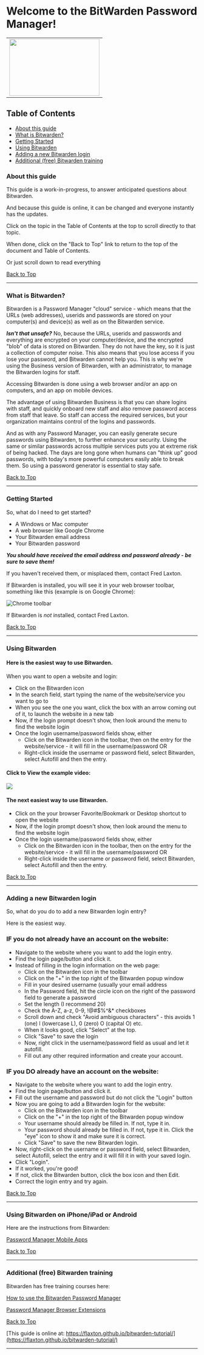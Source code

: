 # Welcome to the BitWarden Password Manager! <a name="top">

<p align="center">
<table width="100%" align="center" border="0">
<tr>
<td width="100%" align="center">
  <img width="237" height="150" src="https://infotechdesign.net/wp-content/uploads/2023/02/Bitwarden_logo.svg-237x150-1.png">
</td>
</tr>
</table>
</p>


## Table of Contents
* [About this guide](#about)
* [What is Bitwarden?](#what)
* [Getting Started](#getting-started)
* [Using Bitwarden](#using)
* [Adding a new Bitwarden login](#adding)
* [Additional (free) Bitwarden training](#training)

### <a name="about">About this guide</a>

This guide is a work-in-progress, to answer anticipated questions about Bitwarden.

And because this guide is online, it can be changed and everyone instantly has the updates.

Click on the topic in the Table of Contents at the top to scroll directly to that topic.

When done, click on the "Back to Top" link to return to the top of the document and Table of Contents.

Or just scroll down to read everything

[Back to Top](#top)

---

### <a name="what"></a>What is Bitwarden?

Bitwarden is a Password Manager "cloud" service - which means that the URLs (web addresses), userids and passwords are stored on your computer(s) and device(s) as well as on the Bitwarden service.

__*Isn't that unsafe?*__ No, because the URLs, userids and passwords and everything are encrypted on your computer/device, and the encrypted "blob" of data is stored on Bitwarden. They do not have the key, so it is just a collection of computer noise. This also means that you lose access if you lose your password, and Bitwarden cannot help you. This is why we're using the Business version of Bitwarden, with an administrator, to manage the Bitwarden logins for staff.

Accessing Bitwarden is done using a web browser and/or an app on computers, and an app on mobile devices.

The advantage of using Bitwarden Business is that you can share logins with staff, and quickly onboard new staff and also remove password access from staff that leave. So staff can access the required services, but your organization maintains control of the logins and passwords.

And as with any Password Manager, you can easily generate secure passwords using Bitwarden, to further enhance your security. Using the same or similar passwords across multiple services puts you at extreme risk of being hacked. The days are long gone when humans can "think up" good passwords, with today's more powerful computers easily able to break them. So using a password generator is essential to stay safe.

[Back to Top](#top)

---

### <a name="getting started"></a>Getting Started

So, what do I need to get started?

* A Windows or Mac computer
* A web browser like Google Chrome
* Your Bitwarden email address 
* Your Bitwarden password

__*You should have received the email address and password already - be sure to save them!*__

If you haven't received them, or misplaced them, contact Fred Laxton.

If Bitwarden is installed, you will see it in your web browser toolbar, something like this (example is on Google Chrome):

![Chrome toolbar](https://infotechdesign.net/wp-content/uploads/2023/04/bitwarden-chrome-toolbar.png)

If Bitwarden is *not* installed, contact Fred Laxton.

[Back to Top](#top)

---

### <a name="using"></a>Using Bitwarden

#### Here is the easiest way to use Bitwarden.

When you want to open a website and login:

* Click on the Bitwarden icon
* In the search field, start typing the name of the website/service you want to go to
* When you see the one you want, click the box with an arrow coming out of it, to launch the website in a new tab
* Now, if the login prompt doesn't show, then look around the menu to find the website login
* Once the login username/password fields show, either
  * Click on the Bitwarden icon in the toolbar, then on the entry for the website/service - it will fill in the username/password
  OR
  * Right-click inside the username or password field, select Bitwarden, select Autofill and then the entry.

#### Click to View the example video:

<a href="https://youtube.com/shorts/hf78Vh5B4GE" target="_blank" rel="noopener noreferrer" ><img src="https://infotechdesign.net/wp-content/uploads/2023/04/Bitwarden-Autologin-Short-screenshot.jpg"></a>

#### The next easiest way to use Bitwarden.

* Click on the your browser Favorite/Bookmark or Desktop shortcut to open the website
* Now, if the login prompt doesn't show, then look around the menu to find the website login
* Once the login username/password fields show, either
  * Click on the Bitwarden icon in the toolbar, then on the entry for the website/service - it will fill in the username/password
  OR
  * Right-click inside the username or password field, select Bitwarden, select Autofill and then the entry.


[Back to Top](#top)

---

### <a name="adding"></a>Adding a new Bitwarden login

So, what do you do to add a new Bitwarden login entry?

Here is the easiest way.

### IF you do not already have an account on the website:

* Navigate to the website where you want to add the login entry.
* Find the login page/button and click it.
* Instead of filling in the login information on the web page:
	* Click on the Bitwarden icon in the toolbar
	* Click on the "+" in the top right of the Bitwarden popup window
	* Fill in your desired username (usually your email address
	* In the Password field, hit the circle icon on the right of the password field to generate a password
	* Set the length (I recommend 20)
	* Check the A-Z, a-z, 0-9, !@#$%^&* checkboxes
	* Scroll down and check "Avoid ambiguous characters" - this avoids 1 (one) l (lowercase L), 0 (zero) O (capital O) etc.
	* When it looks good, click "Select" at the top.
	* Click "Save" to save the login
	* Now, right click in the username/password field as usual and let it autofill.
	* Fill out any other required information and create your account.

### IF you DO already have an account on the website:

* Navigate to the website where you want to add the login entry.
* Find the login page/button and click it.
* Fill out the username and password but do not click the "Login" button
* Now you are going to add a Bitwarden login for the website:
	* Click on the Bitwarden icon in the toolbar
	* Click on the "+" in the top right of the Bitwarden popup window
	* Your username should already be filled in. If not, type it in.
	* Your password should already be filled in. If not, type it in. Click the "eye" icon to show it and make sure it is correct.
	* Click "Save" to save the new Bitwarden login.
* Now, right-click on the username or password field, select Bitwarden, select Autofill, select the entry and it will fill it in with your saved login.
* Click "Login".
* If it worked, you're good!
* If not, click the Bitwarden button, click the box icon and then Edit.
* Correct the login entry and try again.

[Back to Top](#top)

--- 

### <a name="mobile"></a>Using Bitwarden on iPhone/iPad or Android

Here are the instructions from Bitwarden:

[Password Manager Mobile Apps](https://bitwarden.com/help/getting-started-mobile/)

[Back to Top](#top)

--- 



### <a name="training"></a>Additional (free) Bitwarden training

Bitwarden has free training courses here:

[How to use the Bitwarden Password Manager](https://vimeo.com/797837257)

[Password Manager Browser Extensions](https://bitwarden.com/help/getting-started-browserext/#add-a-login)

[Back to Top](#top)

[This guide is online at: https://flaxton.github.io/bitwarden-tutorial/](https://flaxton.github.io/bitwarden-tutorial/)

---


